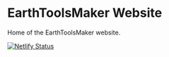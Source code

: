 # EarthToolsMaker Website

Home of the EarthToolsMaker website.

[![Netlify Status](https://api.netlify.com/api/v1/badges/b420d5eb-a405-49a0-89c2-57b1e85ebdf8/deploy-status)](https://app.netlify.com/sites/thunderous-daffodil-0e2415/deploys)
